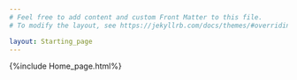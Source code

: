 ```yaml
---
# Feel free to add content and custom Front Matter to this file.
# To modify the layout, see https://jekyllrb.com/docs/themes/#overriding-theme-defaults

layout: Starting_page
---
```



{%include Home_page.html%}